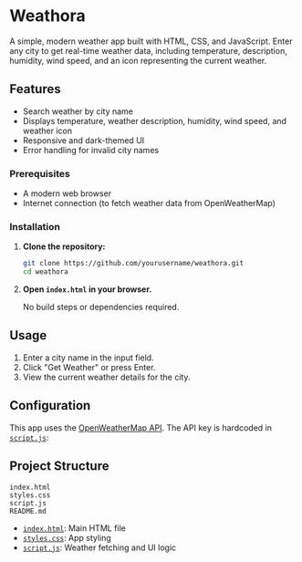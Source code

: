 # Weathora

A simple, modern weather app built with HTML, CSS, and JavaScript. Enter any city to get real-time weather data, including temperature, description, humidity, wind speed, and an icon representing the current weather.

## Features

- Search weather by city name
- Displays temperature, weather description, humidity, wind speed, and weather icon
- Responsive and dark-themed UI
- Error handling for invalid city names
### Prerequisites

- A modern web browser
- Internet connection (to fetch weather data from OpenWeatherMap)

### Installation

1. **Clone the repository:**
   ```sh
   git clone https://github.com/yourusername/weathora.git
   cd weathora
   ```

2. **Open `index.html` in your browser.**

   No build steps or dependencies required.

## Usage

1. Enter a city name in the input field.
2. Click "Get Weather" or press Enter.
3. View the current weather details for the city.

## Configuration

This app uses the [OpenWeatherMap API](https://openweathermap.org/api). The API key is hardcoded in [`script.js`](script.js):

## Project Structure

```
index.html
styles.css
script.js
README.md
```

- [`index.html`](index.html): Main HTML file
- [`styles.css`](styles.css): App styling
- [`script.js`](script.js): Weather fetching and UI logic


